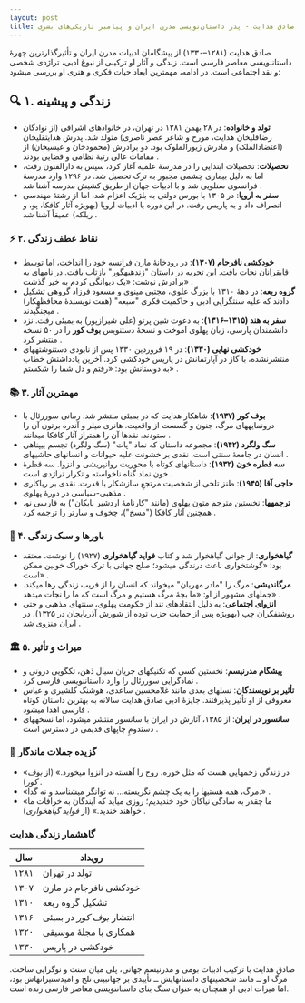 ```yaml
---
layout: post
title: صادق هدایت - پدر داستان‌نویسی مدرن ایران و پیامبر تاریکی‌های بشری
---
```


صادق هدایت (۱۲۸۱–۱۳۳۰) از پیشگامان ادبیات مدرن ایران و تأثیرگذارترین چهرهٔ داستاننویسی معاصر فارسی است. زندگی و آثار او ترکیبی از نبوغ ادبی، تراژدی شخصی و نقد اجتماعی است. در ادامه، مهمترین ابعاد حیات فکری و هنری او بررسی میشود:

## 🔍 ۱. زندگی و پیشینه
- **تولد و خانواده**: در ۲۸ بهمن ۱۲۸۱ در تهران، در خانوادهای اشرافی (از نوادگان رضاقلیخان هدایت، مورخ و شاعر عصر ناصری) متولد شد. پدرش هدایتقلیخان (اعتضادالملک) و مادرش زیورالملوک بود. دو برادرش (محمودخان و عیسیخان) از مقامات عالی رتبهٔ نظامی و قضایی بودند .
- **تحصیلات**: تحصیلات ابتدایی را در مدرسهٔ علمیه آغاز کرد، سپس به دارالفنون رفت، اما به دلیل بیماری چشمی مجبور به ترک تحصیل شد. در ۱۲۹۶ وارد مدرسهٔ فرانسوی سنلویی شد و با ادبیات جهان از طریق کشیش مدرسه آشنا شد .
- **سفر به اروپا**: در ۱۳۰۵ با بورس دولتی به بلژیک اعزام شد، اما از رشتهٔ مهندسی انصراف داد و به پاریس رفت. در این دوره با ادبیات اروپا (بهویژه آثار کافکا، پو، و ریلکه) عمیقاً آشنا شد .

### ⚡ ۲. نقاط عطف زندگی
- **خودکشی نافرجام (۱۳۰۷)**: در رودخانهٔ مارن فرانسه خود را انداخت، اما توسط قایقرانان نجات یافت. این تجربه در داستان "زندهبهگور" بازتاب یافت. در نامهای به برادرش نوشت: «یک دیوانگی کردم به خیر گذشت» .
- **گروه ربعه**: در دههٔ ۱۳۱۰ با بزرگ علوی، مجتبی مینوی و مسعود فرزاد گروهی تشکیل دادند که علیه سنتگرایی ادبی و حاکمیت فکری "سبعه" (هفت نویسندهٔ محافظهکار) میجنگیدند .
- **سفر به هند (۱۳۱۵–۱۳۱۶)**: به دعوت شین پرتو (علی شیرازپور) به بمبئی رفت. نزد دانشمندان پارسی، زبان پهلوی آموخت و نسخهٔ دستنویس **بوف کور** را در ۵۰ نسخه منتشر کرد .
- **خودکشی نهایی (۱۳۳۰)**: در ۱۹ فروردین ۱۳۳۰ پس از نابودی دستنوشتههای منتشرنشده، با گاز در آپارتمانش در پاریس خودکشی کرد. آخرین یادداشتش خطاب به دوستانش بود: «رفتم و دل شما را شکستم» .

### 📚 ۳. مهمترین آثار
- **بوف کور (۱۹۳۷)**: شاهکار هدایت که در بمبئی منتشر شد. رمانی سوررئال با درونمایههای مرگ، جنون و گسست از واقعیت. هانری میلر و آندره برتون آن را ستودند. نقدها آن را همتراز آثار کافکا میدانند .
- **سگ ولگرد (۱۹۴۲)**: مجموعه داستان که نماد "پات" (سگ ولگرد) تجسم بیپناهی انسان در جامعهٔ سنتی است. نقدی بر خشونت علیه حیوانات و انسانهای حاشیهای .
- **سه قطره خون (۱۹۳۲)**: داستانهای کوتاه با محوریت روانپریشی و انزوا. سه قطرهٔ خون نماد گناه ناخواسته و تکرار تراژدی است .
- **حاجی آقا (۱۹۴۵)**: طنز تلخی از شخصیت مرتجعِ سازشکار با قدرت. نقدی بر ریاکاری مذهبی-سیاسی در دورهٔ پهلوی .
- **ترجمهها**: نخستین مترجم متون پهلوی (مانند "کارنامهٔ اردشیر بابکان") به فارسی نو. همچنین آثار کافکا ("مسخ")، چخوف و سارتر را ترجمه کرد .

### 🌿 ۴. باورها و سبک زندگی
- **گیاهخواری**: از جوانی گیاهخوار شد و کتاب **فواید گیاهخواری** (۱۹۲۷) را نوشت. معتقد بود: «گوشتخواری باعث درندگی میشود؛ صلح جهانی با ترک خوراک خونین ممکن است» .
- **مرگاندیشی**: مرگ را "مادر مهربان" میخواند که انسان را از فریب زندگی رها میکند. جملهای مشهور از او: «ما بچهٔ مرگ هستیم و مرگ است که ما را نجات میدهد» .
- **انزوای اجتماعی**: به دلیل انتقادهای تند از حکومت پهلوی، سنتهای مذهبی و حتی روشنفکران چپ (بهویژه پس از حمایت حزب توده از شورش آذربایجان در ۱۳۲۵)، در ایران منزوی شد .

### 🏛️ ۵. میراث و تأثیر
- **پیشگام مدرنیسم**: نخستین کسی که تکنیکهای جریان سیال ذهن، تکگویی درونی و نمادگرایی سوررئال را وارد داستاننویسی فارسی کرد .
- **تأثیر بر نویسندگان**: نسلهای بعدی مانند غلامحسین ساعدی، هوشنگ گلشیری و عباس معروفی از او تأثیر پذیرفتند. جایزهٔ ادبی صادق هدایت سالانه به بهترین داستان کوتاه فارسی اهدا میشود .
- **سانسور در ایران**: از ۱۳۸۵، آثارش در ایران با سانسور منتشر میشود، اما نسخههای دستدومِ چاپهای قدیمی در دسترس است .

### 💎 گزیده جملات ماندگار
- «در زندگی زخمهایی هست که مثل خوره، روح را آهسته در انزوا میخورد.» (از *بوف کور*) .  
- «مرگ، همه هستیها را به یک چشم نگریسته... نه توانگر میشناسد و نه گدا.» .  
- «ما چقدر به سادگی نیاکان خود خندیدیم؛ روزی میآید که آیندگان به خرافات ما خواهند خندید.» (از *فواید گیاهخواری*) .

### گاهشمار زندگی هدایت 

| **سال**      | **رویداد**                     |
|--------------|--------------------------------|
| ۱۲۸۱         | تولد در تهران                  |
| ۱۳۰۷         | خودکشی نافرجام در مارن        |
| ۱۳۱۰         | تشکیل گروه ربعه               |
| ۱۳۱۶         | انتشار *بوف کور* در بمبئی     |
| ۱۳۲۰         | همکاری با مجلهٔ موسیقی        |
| ۱۳۳۰         | خودکشی در پاریس               |

صادق هدایت با ترکیب ادبیات بومی و مدرنیسم جهانی، پلی میان سنت و نوگرایی ساخت. مرگ او ــ مانند شخصیتهای داستانهایش ــ تأییدی بر جهانبینی تلخ و امیدستیزانهاش بود، اما میراث ادبی او همچنان به عنوان سنگ بنای داستاننویسی معاصر فارسی زنده است.
